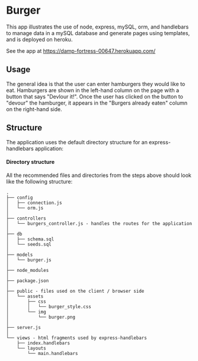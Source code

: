 # Burger 

This app illustrates the use of node, express, mySQL, orm, and handlebars to manage data in a mySQL database and generate pages using templates, and is deployed on heroku.     

See the app at https://damp-fortress-00647.herokuapp.com/ 


## Usage 

The general idea is that the user can enter hamburgers they would like to eat.   Hamburgers are shown in the left-hand column on the page with a button that says "Devlour it!". 
Once the user has clicked on the button to "devour" the hamburger, it appears in the "Burgers already eaten" column on the right-hand side.  

## Structure  

The application uses the default directory structure for an express-handlebars application: 

#### Directory structure

All the recommended files and directories from the steps above should look like the following structure:

```
.
├── config
│   ├── connection.js
│   └── orm.js
│ 
├── controllers
│   └── burgers_controller.js - handles the routes for the application 
│
├── db
│   ├── schema.sql
│   └── seeds.sql
│
├── models
│   └── burger.js
│ 
├── node_modules
│ 
├── package.json
│
├── public - files used on the client / browser side  
│   └── assets
│       ├── css
│       │   └── burger_style.css
│       └── img
│           └── burger.png
│   
├── server.js
│
└── views - html fragments used by express-handlebars
    ├── index.handlebars
    └── layouts
        └── main.handlebars
